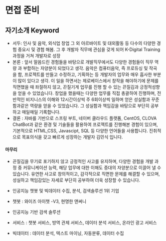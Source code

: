 # 면접 준비

## 자기소개 Keyword

- 서두: 인사 및 음악, 외식업 창업 그 외 아르바이트 및 대외활동 등 다수의 다양한 경험 중요시 및 경험 해봄. 그 후 개발자 직무에 관심을 갖게 되어 K-Digital Training 과정을 거쳐 개발자로 성장
- 본론 : 앞서 말씀드린 경험들을 바탕으로 개발직무에서도 다양한 경험들이 직무 역량 과 부합하는 자양분이 되었다고 생각. 음악은 컴퓨터음악, 즉 프로듀싱 및 작곡 을 함, 프로젝트를 만들고 수정하고, 기획하는 등 개발자의 업무와 매우 흡사한 부분이 많이 있다고 생각. 이 일을 하면서는 제로베이스에서 창작을 해야하기에 문제를 직면했을 때 좌절하지 않고, 끈질기게 업무를 진행 할 수 있는 끈질김과 긍정적성향을 얻을 수 있었습니다. 창업을 했을때는 다양한 업무를 직접 총괄하여 진행하며, 전반적인 비지니스의 이해와 12시간이상씩 주 6회이상씩 일하며 얻은 성실함과 꾸준함과같은 역량을 얻을 수 있었습니다. 그 성실함과 책임감을 바탕으로 부단히 공부하고 매일매일 기록합니다.
- 결론 : 자바를 기반으로 스프링 부트, 네이버 클라우드 플랫폼, CentOS, CLOVA ChatBot과 같은 환경 및 기술들을 활용하여 프로젝트를 진행해본 경험이 있으며,  기본적으로 HTML,CSS, Javascipt, SQL 등 다양한 언어들을 사용합니다. 진취적으로 목표의식을 갖고 빠르게 성장하는 개발자 김민식 입니다.

#### 마무리

- 끈질김을 무기로 포기하지 않고 긍정적인 사고를 유지하며, 다양한 경험을 개발 과정 중 커뮤니케이션 능력, 해당 업무에 대한 이해도 증대의 자양분으로 이끌어 낼 수 있습니다. 유연한 사고로 창의적이고, 감각적으로 직면한 문제를 해결할 수 있으며, 성실하고 책임감있는 자세로 부단히 공부하여 더욱 성장할 수 있습니다.

- 인공지능 챗봇 및 빅데이터 수집, 분석, 검색솔루션 1위 기업
- 챗봇 : 와이즈 아이챗 -V3, 현명한 앤써니
- 인공지능 기반 검색 솔루션
- 서비스 : 챗봇 서비스, 방역 관제 서비스, 데이터 분석 서비스, 온라인 광고 서비스
- 빅데이터 : 데이터 분석, 텍스트 마이닝, 자동분류, 데이터 수집